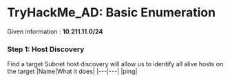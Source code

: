 # TryHackMe_AD: Basic Enumeration
Given information : **10.211.11.0/24**

### Step 1: Host Discovery
Find a target
Subnet host discovery will allow us to identify all alive hosts on the target
|Name|What it does|
|---|---|
|ping|
